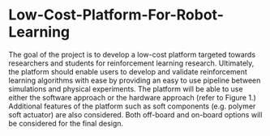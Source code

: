 # Low-Cost-Platform-For-Robot-Learning
The goal of the project is to develop a low-cost platform targeted towards researchers and students for reinforcement learning research. Ultimately, the platform should enable users to develop and validate reinforcement learning algorithms with ease by providing an easy to use pipeline between simulations and physical experiments. The platform will be able to use either the software approach or the hardware approach (refer to Figure 1.) Additional features of the platform such as soft components (e.g. polymer soft actuator) are also considered. Both off-board and on-board options will be considered for the final design.
